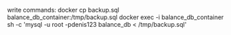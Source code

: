 write commands:
docker cp backup.sql balance_db_container:/tmp/backup.sql 
docker exec -i balance_db_container sh -c 'mysql -u root -pdenis123 balance_db < /tmp/backup.sql'
